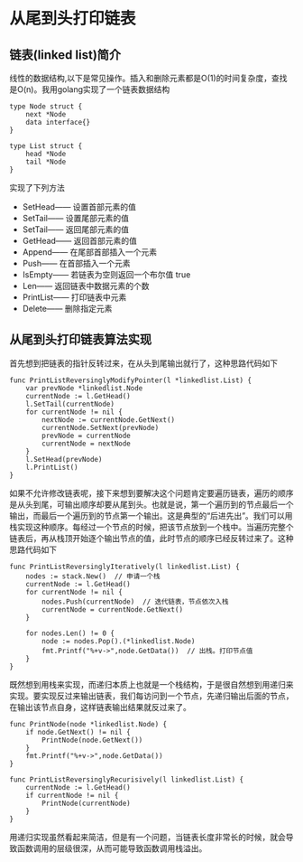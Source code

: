 #  从尾到头打印链表

## 链表(linked list)简介

线性的数据结构,以下是常见操作。插入和删除元素都是O(1)的时间复杂度，查找是O(n)。我用golang实现了一个链表数据结构

```golang
type Node struct {
	next *Node
	data interface{}
}

type List struct {
	head *Node
	tail *Node
}
```

实现了下列方法

- SetHead—— 设置首部元素的值
- SetTail—— 设置尾部元素的值
- SetTail—— 返回尾部元素的值
- GetHead—— 返回首部元素的值
- Append——  在尾部首部插入一个元素
- Push—— 在首部插入一个元素
- IsEmpty—— 若链表为空则返回一个布尔值 true
- Len—— 返回链表中数据元素的个数
- PrintList—— 打印链表中元素
- Delete—— 删除指定元素



## 从尾到头打印链表算法实现

首先想到把链表的指针反转过来，在从头到尾输出就行了，这种思路代码如下

```golang
func PrintListReversinglyModifyPointer(l *linkedlist.List) {
	var prevNode *linkedlist.Node
	currentNode := l.GetHead()
	l.SetTail(currentNode)
	for currentNode != nil {
		nextNode := currentNode.GetNext()		
		currentNode.SetNext(prevNode)
		prevNode = currentNode
		currentNode = nextNode
	}
	l.SetHead(prevNode)
	l.PrintList()
}
```



如果不允许修改链表呢，接下来想到要解决这个问题肯定要遍历链表，遍历的顺序是从头到尾，可输出顺序却要从尾到头。也就是说，第一个遍历到的节点最后一个输出，而最后一个遍历到的节点第一个输出。这是典型的“后进先出”。我们可以用栈实现这种顺序。每经过一个节点的时候，把该节点放到一个栈中。当遍历完整个链表后，再从栈顶开始逐个输出节点的值，此时节点的顺序已经反转过来了。这种思路代码如下

```golang
func PrintListReversinglyIteratively(l linkedlist.List) {
	nodes := stack.New()  // 申请一个栈
	currentNode := l.GetHead()
	for currentNode != nil {
		nodes.Push(currentNode)  // 迭代链表，节点依次入栈
		currentNode = currentNode.GetNext()
	}

	for nodes.Len() != 0 {
		node := nodes.Pop().(*linkedlist.Node)
		fmt.Printf("%+v->",node.GetData())  // 出栈。打印节点值
	}
}
```

既然想到用栈来实现，而递归本质上也就是一个栈结构，于是很自然想到用递归来实现。要实现反过来输出链表，我们每访问到一个节点，先递归输出后面的节点，在输出该节点自身，这样链表输出结果就反过来了。

```golang
func PrintNode(node *linkedlist.Node) {
	if node.GetNext() != nil {
		PrintNode(node.GetNext())
	}
	fmt.Printf("%+v->",node.GetData())
}

func PrintListReversinglyRecurisively(l linkedlist.List) {
	currentNode := l.GetHead()
	if currentNode != nil {
		PrintNode(currentNode)
	}
}
```

用递归实现虽然看起来简洁，但是有一个问题，当链表长度非常长的时候，就会导致函数调用的层级很深，从而可能导致函数调用栈溢出。